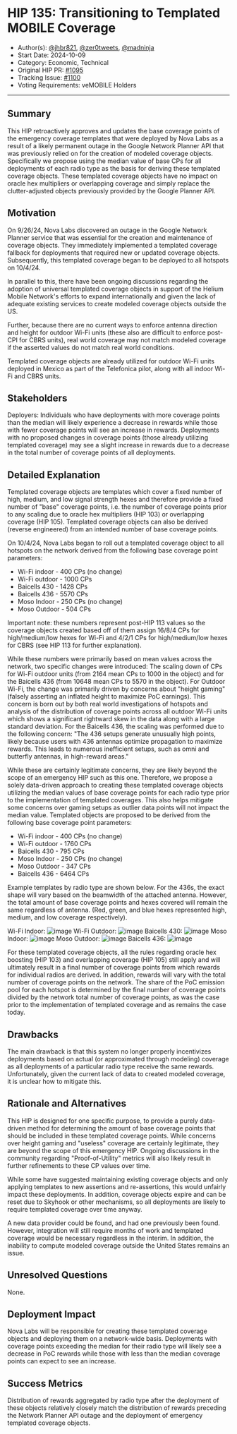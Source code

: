 # HIP 135: Transitioning to Templated MOBILE Coverage

- Author(s): [@jhbr821](https://github.com/jhbr821), [@zer0tweets](https://github.com/zer0tweets), [@madninja](https://github.com/madninja)
- Start Date: 2024-10-09
- Category: Economic, Technical
- Original HIP PR: [#1095](https://github.com/helium/HIP/pull/1095)
- Tracking Issue: [#1100](https://github.com/helium/HIP/issues/1100)
- Voting Requirements: veMOBILE Holders

---

## Summary

[summary]: #summary

This HIP retroactively approves and updates the base coverage points of the emergency coverage templates that were deployed by Nova Labs as a result of a likely permanent outage in the Google Network Planner API that was previously relied on for the creation of modeled coverage objects. Specifically we propose using the median value of base CPs for all deployments of each radio type as the basis for deriving these templated coverage objects. These templated coverage objects have no impact on oracle hex multipliers or overlapping coverage and simply replace the clutter-adjusted objects previously provided by the Google Planner API.

## Motivation
[motivation]: #motivation

On 9/26/24, Nova Labs discovered an outage in the Google Network Planner service that was essential for the creation and maintenance of coverage objects. They immediately implemented a templated coverage fallback for deployments that required new or updated coverage objects. Subsequently, this templated coverage began to be deployed to all hotspots on 10/4/24.

In parallel to this, there have been ongoing discussions regarding the adoption of universal templated coverage objects in support of the Helium Mobile Network's efforts to expand internationally and given the lack of adequate existing services to create modeled coverage objects outside the US.

Further, because there are no current ways to enforce antenna direction and height for outdoor Wi-Fi units (these also are difficult to enforce post-CPI for CBRS units), real world coverage may not match modeled coverage if the asserted values do not match real world conditions.

Templated coverage objects are already utilized for outdoor Wi-Fi units deployed in Mexico as part of the Telefonica pilot, along with all indoor Wi-Fi and CBRS units.

## Stakeholders
[stakeholders]: #stakeholders

Deployers: Individuals who have deployments with more coverage points than the median will likely experience a decrease in rewards while those with fewer coverage points will see an increase in rewards. Deployments with no proposed changes in coverage points (those already utilizing templated coverage) may see a slight increase in rewards due to a decrease in the total number of coverage points of all deployments.

## Detailed Explanation
[detailed-explanation]: #detailed-explanation

Templated coverage objects are templates which cover a fixed number of high, medium, and low signal strength hexes and therefore provide a fixed number of "base" coverage points, i.e. the number of coverage points prior to any scaling due to oracle hex multipliers (HIP 103) or overlapping coverage (HIP 105). Templated coverage objects can also be derived (reverse engineered) from an intended number of base coverage points.

On 10/4/24, Nova Labs began to roll out a templated coverage object to all hotspots on the network derived from the following base coverage point parameters:

* Wi-Fi indoor - 400 CPs (no change)
* Wi-Fi outdoor - 1000 CPs
* Baicells 430 - 1428 CPs
* Baicells 436 - 5570 CPs
* Moso Indoor - 250 CPs (no change)
* Moso Outdoor - 504 CPs

Important note: these numbers represent post-HIP 113 values so the coverage objects created based off of them assign 16/8/4 CPs for high/medium/low hexes for Wi-Fi and 4/2/1 CPs for high/medium/low hexes for CBRS (see HIP 113 for further explanation).

While these numbers were primarily based on mean values across the network, two specific changes were introduced: The scaling down of CPs for Wi-Fi outdoor units (from 2164 mean CPs to 1000 in the object) and for the Baicells 436 (from 10648 mean CPs to 5570 in the object). For Outdoor Wi-Fi, the change was primarily driven by concerns about "height gaming" (falsely asserting an inflated height to maximize PoC earnings). This concern is born out by both real world investigations of hotspots and analysis of the distribution of coverage points across all outdoor Wi-Fi units which shows a significant rightward skew in the data along with a large standard deviation. For the Baicells 436, the scaling was performed due to the following concern: "The 436 setups generate unusually high points, likely because users with 436 antennas optimize propagation to maximize rewards. This leads to numerous inefficient setups, such as omni and butterfly antennas, in high-reward areas."

While these are certainly legitimate concerns, they are likely beyond the scope of an emergency HIP such as this one. Therefore, we propose a solely data-driven approach to creating these templated coverage objects utilizing the median values of base coverage points for each radio type prior to the implementation of templated coverages. This also helps mitigate some concerns over gaming setups as outlier data points will not impact the median value. Templated objects are proposed to be derived from the following base coverage point parameters:

* Wi-Fi indoor - 400 CPs (no change)
* Wi-Fi outdoor - 1760 CPs
* Baicells 430 - 795 CPs
* Moso Indoor - 250 CPs (no change)
* Moso Outdoor - 347 CPs
* Baicells 436 - 6464 CPs

Example templates by radio type are shown below. For the 436s, the exact shape will vary based on the beamwidth of the attached antenna. However, the total amount of base coverage points and hexes covered will remain the same regardless of antenna. (Red, green, and blue hexes represented high, medium, and low coverage respectively).

Wi-Fi Indoor:
![image](./files/0135/375823134-5f47bf4d-9423-4781-a2c2-5b782b320465.png)
Wi-Fi Outdoor:
![image](./files/0135/375892180-9ed40284-9de8-402e-8194-73a5765102ca.png)
Baicells 430:
![image](./files/0135/375823737-a2d65d4f-dedd-40ea-a269-0a18ea1bd4e5.png)
Moso Indoor:
![image](./files/0135/375823834-807c1aaa-a84f-43e6-bf11-5bae343cc23c.png)
Moso Outdoor:
![image](./files/0135/375827070-6a686893-d633-402c-bc13-52a02628dfc0.png)
Baicells 436:
![image](./files/0135/375823939-306c4f03-12f3-420c-b9e1-8740d0794c05.png)


For these templated coverage objects, all the rules regarding oracle hex boosting (HIP 103) and overlapping coverage (HIP 105) still apply and will ultimately result in a final number of coverage points from which rewards for individual radios are derived. In addition, rewards will vary with the total number of coverage points on the network. The share of the PoC emission pool for each hotspot is determined by the final number of coverage points divided by the network total number of coverage points, as was the case prior to the implementation of templated coverage and as remains the case today.

## Drawbacks
[drawbacks]: #drawbacks

The main drawback is that this system no longer properly incentivizes deployments based on actual (or approximated through modeling) coverage as all deployments of a particular radio type receive the same rewards. Unfortunately, given the current lack of data to created modeled coverage, it is unclear how to mitigate this.

## Rationale and Alternatives
[alternatives]: #rationale-and-alternatives

This HIP is designed for one specific purpose, to provide a purely data-driven method for determining the amount of base coverage points that should be included in these templated coverage points. While concerns over height gaming and "useless" coverage are certainly legitimate, they are beyond the scope of this emergency HIP. Ongoing discussions in the community regarding "Proof-of-Utility" metrics will also likely result in further refinements to these CP values over time.

While some have suggested maintaining existing coverage objects and only applying templates to new assertions and re-assertions, this would unfairly impact these deployments. In addition, coverage objects expire and can be reset due to Skyhook or other mechanisms, so all deployments are likely to require templated coverage over time anyway.

A new data provider could be found, and had one previously been found. However, integration will still require months of work and templated coverage would be necessary regardless in the interim. In addition, the inability to compute modeled coverage outside the United States remains an issue.

## Unresolved Questions
[unresolved]: #unresolved-questions

None.

## Deployment Impact
[deployment-impact]: #deployment-impact

Nova Labs will be responsible for creating these templated coverage objects and deploying them on a network-wide basis. Deployments with coverage points exceeding the median for their radio type will likely see a decrease in PoC rewards while those with less than the median coverage points can expect to see an increase.

## Success Metrics
[success-metrics]: #success-metrics

Distribution of rewards aggregated by radio type after the deployment of these objects relatively closely match the distribution of rewards preceding the Network Planner API outage and the deployment of emergency templated coverage objects.
